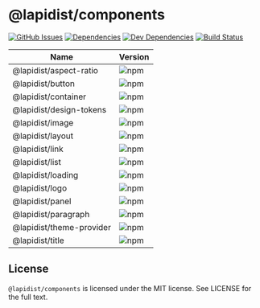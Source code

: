# @lapidist/components

[![GitHub Issues](https://img.shields.io/github/issues/bylapidist/components.svg?style=flat)](https://github.com/bylapidist/components/issues)
[![Dependencies](https://david-dm.org/bylapidist/components/status.svg?style=flat)](https://david-dm.org/bylapidist/components)
[![Dev Dependencies](https://david-dm.org/bylapidist/components/dev-status.svg)](https://david-dm.org/bylapidist/components?type=dev)
[![Build Status](https://github.com/bylapidist/components/workflows/Release/badge.svg)](https://github.com/bylapidist/components/actions?query=workflow%3ARelease)

| Name                           | Version                        |
| ------------------------------ | ------------------------------ |
| @lapidist/aspect-ratio         | ![npm](https://img.shields.io/npm/v/@lapidist/aspect-ratio)
| @lapidist/button               | ![npm](https://img.shields.io/npm/v/@lapidist/button)
| @lapidist/container            | ![npm](https://img.shields.io/npm/v/@lapidist/container)
| @lapidist/design-tokens        | ![npm](https://img.shields.io/npm/v/@lapidist/design-tokens)
| @lapidist/image                | ![npm](https://img.shields.io/npm/v/@lapidist/image)
| @lapidist/layout               | ![npm](https://img.shields.io/npm/v/@lapidist/layout)
| @lapidist/link                 | ![npm](https://img.shields.io/npm/v/@lapidist/link)
| @lapidist/list                 | ![npm](https://img.shields.io/npm/v/@lapidist/list)
| @lapidist/loading              | ![npm](https://img.shields.io/npm/v/@lapidist/loading)
| @lapidist/logo                 | ![npm](https://img.shields.io/npm/v/@lapidist/logo)
| @lapidist/panel                | ![npm](https://img.shields.io/npm/v/@lapidist/panel)
| @lapidist/paragraph            | ![npm](https://img.shields.io/npm/v/@lapidist/paragraph)
| @lapidist/theme-provider       | ![npm](https://img.shields.io/npm/v/@lapidist/theme-provider)
| @lapidist/title                | ![npm](https://img.shields.io/npm/v/@lapidist/title)


## License
`@lapidist/components` is licensed under the MIT license. See LICENSE for the full text.
